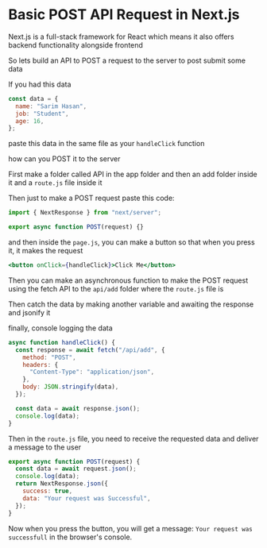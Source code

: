 # Basic POST API Request in Next.js

Next.js is a full-stack framework for React which means it also offers backend functionality alongside frontend

So lets build an API to POST a request to the server to post submit some data

If you had this data

```js
const data = {
  name: "Sarim Hasan",
  job: "Student",
  age: 16,
};
```

paste this data in the same file as your `handleClick` function

how can you POST it to the server

First make a folder called API in the app folder and then an add folder inside it and a `route.js` file inside it

Then just to make a POST request paste this code:

```js
import { NextResponse } from "next/server";

export async function POST(request) {}
```

and then inside the `page.js`, you can make a button so that when you press it, it makes the request

```jsx
<button onClick={handleClick}>Click Me</button>
```

Then you can make an asynchronous function to make the POST request using the fetch API to the `api/add` folder where the `route.js` file is

Then catch the data by making another variable and awaiting the response and jsonify it

finally, console logging the data

```js
async function handleClick() {
  const response = await fetch("/api/add", {
    method: "POST",
    headers: {
      "Content-Type": "application/json",
    },
    body: JSON.stringify(data),
  });

  const data = await response.json();
  console.log(data);
}
```

Then in the `route.js` file, you need to receive the requested data and deliver a message to the user

```js
export async function POST(request) {
  const data = await request.json();
  console.log(data);
  return NextResponse.json({
    success: true,
    data: "Your request was Successful",
  });
}
```

Now when you press the button, you will get a message: `Your request was successfull` in the browser's console.

